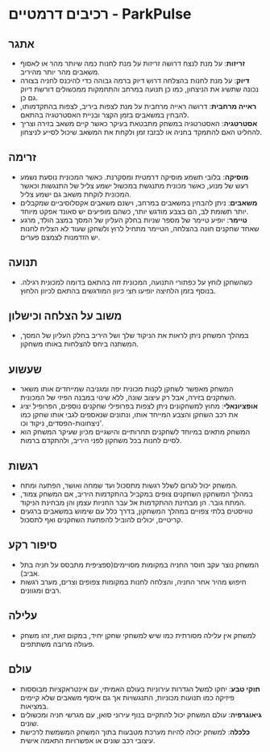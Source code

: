 # רכיבים דרמטיים - ParkPulse

## אתגר

- **זריזות**: על מנת לנצח דרושה זריזות על מנת לחנות כמה שיותר מהר או לאסוף משאבים מהר יותר מהיריב.
- **דיוק**: על מנת לחנות בהצלחה דרוש דיוק ברמה גבוהה כדי להיכנס לחניה בצורה נכונה שתשיג את הניצחון, כמו כן תנועה במרחב והתחמקות ממכשולים דורשת דיוק גם כן.
- **ראייה מרחבית**: דרושה ראייה מרחבית על מנת לצפות ביריב, לצפות בהתקדמותו, להבחין במשאבים בזמן הקצר ובניית האסטרטגיה בהתאם.
- **אסטרטגיה**: האסטרטגיה במשחק מתבטאת בעיקר כאשר קיים משאב בזירה וצריך להחליט האם להתמקד בחניה או לבזבז זמן ולקחת את המשאב שיכול לסייע לניצחון.

## זרימה

- **מוסיקה**: בלובי תשמע מוסיקה דרמטית ומסקרנת. כאשר המכונית נוסעת נשמע רעש של מנוע, כאשר מכונית מתנגשת במכשול ישמע צליל של התנגשות וכאשר המכונית לוקחת משאב גם ישמע צליל.
- **משאבים**: ניתן להבחין במשאבים במרחב, וישנם משאבים אקסלוסיביים שמקבלים יותר תשומת לב, הם בצבע מודגש יותר, כשהם מופיעים יש סאונד אפקט מיוחד.
- **טיימר**: יופיע טיימר של מספר שניות בחלק העליון של המסך במצב הולד, מרגע שאחד שחקנים חונה בהצלחה, הטיימר מתחיל לרוץ ולשחקן שעוד לא הצליח לחנות יש הזדמנות לצמצם פערים.

## תנועה

- כשהשחקן לוחץ על כפתורי התנועה, המכונית זזה בהתאם בדומה למכונית רגילה. בנוסף בזמן הלחיצה יופיעו חצי כיוון המודגשים בהתאם לכיוון הלחוץ.

## משוב על הצלחה וכישלון

- במהלך המשחק ניתן לראות את הניקוד שלך ושל היריב בחלק העליון של המסך, המשתנה ביחס להצלחות באותו משחקון.

## שעשוע

- המשחק מאפשר לשחקן לקנות מכונית יפה ומגניבה שמייחדים אותו משאר השחקנים בזירה, אבל רק עיצוב שונה, ללא שינוי במבנה הפיזי של המכונית.
- **אופציונאלי**: מחוץ למשחקונים ניתן לצפות בפרופילי שחקנים נוספים, הפרופיל יציג את רכב השחקן והצבע המייחד אותו, ונתונים שנאספים לגבי אותו שחקן כמו ניצחונות-הפסדים, ניקוד וכו'.
- המשחק מתאים במיוחד לשחקנים תחרותיים והישגיים מכיון שעיקר המשחק הוא לסיים לחנות בכל משחקון לפני היריב, ולהתקדם ברמות.

## רגשות

- המשחק יכול לגרום לשלל רגשות מתסכול ועד שמחה ואושר, הפתעה ומתח.
- במהלך המשחקון השחקנים צופים במקביל בהתקדמות היריב, אם המשחק צמוד, המתח גובר. הן מבחינת ההתקדמות אל עבר החניות עצמן והן מבחינת הניקוד.
- טוויסטים בלתי צפויים במהלך המשחקון, בדרך כלל עם שימוש במשאבים ברגעים קריטיים, יכולים להוביל להפתעת השחקנים ואף לתסכול.

## סיפור רקע

- המשחק נוצר עקב חוסר החניה במקומות מסויימים(ספציפית מתבסס על חניה בתל אביב).
- חיפוש מהיר אחר החניה, והצלחה לחנות במקומות צפופים וצרים, מערב רגשות רבים ומגוונים.

## עלילה

- למשחק אין עלילה מסורתית כמו שיש למשחקי שחקן יחיד, במקום זאת, זהו משחק פעולה מרובה משתתפים.

## עולם

- **חוקי טבע**: יחקו למשל הגדרות עירוניות בעולם האמיתי, עם אינטראקציות מבוססות פיזיקה כמו תנועות מכוניות, התנגשויות אך גם איסוף משאבים שלא קיימים במציאות.
- **גיאוגרפיה**: עולם המשחק יכול להתקיים בנוף עירוני סואן, עם מגרשי חניה ומכשולים שונים.
- **כלכלה**: למשחק יכולה להיות מערכת מטבעות בתוך המשחק המשמשת לרכישת עיצובי רכב שונים או אפשרויות התאמה אישית.
